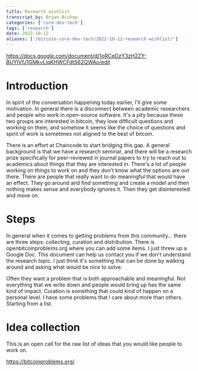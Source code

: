```yaml
---
title: Research wishlist
transcript_by: Bryan Bishop
categories: ['core-dev-tech']
tags: ['research']
date: 2022-10-12
aliases: ['/bitcoin-core-dev-tech/2022-10-12-research-wishlist/']
---
```


<https://docs.google.com/document/d/1oRCeDzY3zH2ZY-BUYIVfJ1GMkvLlqKHWCFdtS62QWAo/edit>

# Introduction

In spirit of the conversation happening today earlier, I'll give some motivation. In general there is a disconnect between academic researchers and people who work in open-source software. It's a pity because these two groups are interested in bitcoin, they love difficult questions and working on them, and somehow it seems like the choice of questions and spirit of work is sometimes not aligned to the best of bitcoin.

There is an effort at Chaincode to start bridging this gap. A general background is that we have a research seminar, and there will be a research prize specifically for peer-reviewed in journal papers to try to reach out to academics about things that they are interested in. There's a lot of people working on things to work on and they don't know what the options are out there. There are people that really want to do meaningful that would have an effect. They go around and find something and create a model and then nothing makes sense and everybody ignores it. Then they get disinterested and move on.

# Steps

In general when it comes to getting problems from this community... there are three steps: collecting, curation and distribution. There is openbitcoinproblems.org where you can add some items. I just threw up a Google Doc. This document can help us contact you if we don't understand the research topic. I just think it's something that can be done by walking around and asking what would be nice to solve.

Often they want a problem that is both approachable and meaningful. Not everything that we write down and people would bring up has the same kind of impact. Curation is something that could kind of happen on a personal level. I have some problems that I care about more than others. Starting from a list.

# Idea collection

This is an open call for the raw list of ideas that you would like people to work on.

<https://bitcoinproblems.org/>
